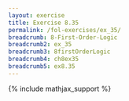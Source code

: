```yaml
---
layout: exercise
title: Exercise 8.35
permalink: /fol-exercises/ex_35/
breadcrumb: 8-First-Order-Logic
breadcrumb2: ex_35
breadcrumb3: 8firstOrderLogic
breadcrumb4: ch8ex35
breadcrumb5: ex8.35
---
```


{% include mathjax_support %}

